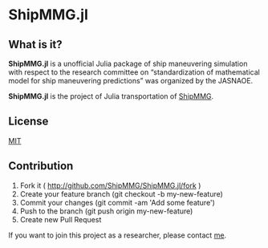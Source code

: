 # ShipMMG.jl

## What is it?

**ShipMMG.jl** is a unofficial Julia package of ship maneuvering simulation with respect to the research committee on “standardization of mathematical model for ship maneuvering predictions” was organized by the JASNAOE.

**ShipMMG.jl** is the project of Julia transportation of [ShipMMG](https://github.com/ShipMMG/shipmmg).

## License
[MIT](https://github.com/ShipMMG/shipmmg/blob/master/LICENSE)

## Contribution
1. Fork it ( http://github.com/ShipMMG/ShipMMG.jl/fork )
2. Create your feature branch (git checkout -b my-new-feature)
3. Commit your changes (git commit -am 'Add some feature')
4. Push to the branch (git push origin my-new-feature)
5. Create new Pull Request

If you want to join this project as a researcher, please contact [me](https://github.com/taiga4112).
